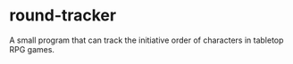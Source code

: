 # round-tracker
A small program that can track the initiative order of characters in tabletop RPG games.
